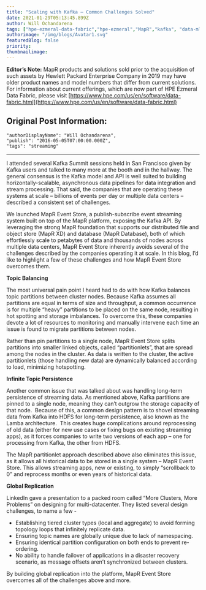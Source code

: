 ```yaml
---
title: "Scaling with Kafka – Common Challenges Solved"
date: 2021-01-29T05:13:45.899Z
author: Will Ochandarena 
tags: ["hpe-ezmeral-data-fabric","hpe-ezmeral","MapR","kafka", "data-ml-engineer"]
authorimage: "/img/blogs/Avatar1.svg"
featuredBlog: false
priority:
thumbnailimage:
---
```

**Editor’s Note:** MapR products and solutions sold prior to the acquisition of such assets by Hewlett Packard Enterprise Company in 2019 may have older product names and model numbers that differ from current solutions. For information about current offerings, which are now part of HPE Ezmeral Data Fabric, please visit [https://www.hpe.com/us/en/software/data-fabric.html](https://www.hpe.com/us/en/software/data-fabric.html)

## Original Post Information:

```
"authorDisplayName": "Will Ochandarena",
"publish": "2016-05-05T07:00:00.000Z",
"tags": "streaming"
```

---

I attended several Kafka Summit sessions held in San Francisco given by Kafka users and talked to many more at the booth and in the hallway. The general consensus is the Kafka model and API is well suited to building horizontally-scalable, asynchronous data pipelines for data integration and stream processing. That said, the companies that are operating these systems at scale – billions of events per day or multiple data centers – described a consistent set of challenges.

We launched MapR Event Store, a publish-subscribe event streaming system built on top of the MapR platform, exposing the Kafka API. By leveraging the strong MapR foundation that supports our distributed file and object store (MapR XD) and database (MapR Database), both of which effortlessly scale to petabytes of data and thousands of nodes across multiple data centers, MapR Event Store inherently avoids several of the challenges described by the companies operating it at scale. In this blog, I’d like to highlight a few of these challenges and how MapR Event Store overcomes them.

**Topic Balancing**

The most universal pain point I heard had to do with how Kafka balances topic partitions between cluster nodes. Because Kafka assumes all partitions are equal in terms of size and throughput, a common occurrence is for multiple “heavy” partitions to be placed on the same node, resulting in hot spotting and storage imbalances. To overcome this, these companies devote a lot of resources to monitoring and manually intervene each time an issue is found to migrate partitions between nodes.  

Rather than pin partitions to a single node, MapR Event Store splits partitions into smaller linked objects, called “partitionlets”, that are spread among the nodes in the cluster. As data is written to the cluster, the active partitionlets (those handling new data) are dynamically balanced according to load, minimizing hotspotting.

**Infinite Topic Persistence**

Another common issue that was talked about was handling long-term persistence of streaming data. As mentioned above, Kafka partitions are pinned to a single node, meaning they can’t outgrow the storage capacity of that node.  Because of this, a common design pattern is to shovel streaming data from Kafka into HDFS for long-term persistence, also known as the Lamba architecture.  This creates huge complications around reprocessing of old data (either for new use cases or fixing bugs on existing streaming apps), as it forces companies to write two versions of each app – one for processing from Kafka, the other from HDFS.  

The MapR partitionlet approach described above also eliminates this issue, as it allows all historical data to be stored in a single system – MapR Event Store. This allows streaming apps, new or existing, to simply “scrollback to 0” and reprocess months or even years of historical data.

**Global Replication**

LinkedIn gave a presentation to a packed room called “More Clusters, More Problems” on designing for multi-datacenter. They listed several design challenges, to name a few -

*   Establishing tiered cluster types (local and aggregate) to avoid forming topology loops that infinitely replicate data.
*   Ensuring topic names are globally unique due to lack of namespacing.
*   Ensuring identical partition configuration on both ends to prevent re-ordering.
*   No ability to handle failover of applications in a disaster recovery scenario, as message offsets aren’t synchronized between clusters.

By building global replication into the platform, MapR Event Store overcomes all of the challenges above and more.